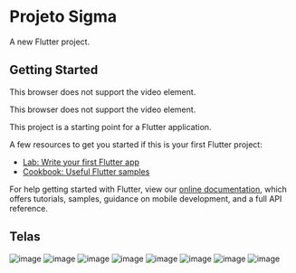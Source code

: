 # Projeto Sigma

A new Flutter project.

## Getting Started

<amp-video controls
  width="640"
  height="360"
  src="https://user-images.githubusercontent.com/55416921/179364473-dbdd4b78-aabf-4891-8f59-7a9519116ac2.mp4">
  <div fallback>
    <p>This browser does not support the video element.</p>
  </div>
</amp-video>

<amp-video controls
  width="640"
  height="360"
  src="https://user-images.githubusercontent.com/55416921/179364446-2d482ced-dd94-4d51-a3fd-6dd431eec2e2.mp4">
  <div fallback>
    <p>This browser does not support the video element.</p>
  </div>
</amp-video>



This project is a starting point for a Flutter application.

A few resources to get you started if this is your first Flutter project:

- [Lab: Write your first Flutter app](https://flutter.dev/docs/get-started/codelab)
- [Cookbook: Useful Flutter samples](https://flutter.dev/docs/cookbook)

For help getting started with Flutter, view our
[online documentation](https://flutter.dev/docs), which offers tutorials,
samples, guidance on mobile development, and a full API reference.

## Telas

![image](https://user-images.githubusercontent.com/55416921/178627568-648ffe97-6404-4e39-8f02-1f606518f1ad.png)
![image](https://user-images.githubusercontent.com/55416921/178634553-56a06aea-5ce4-47da-809d-40c6a5847e06.png)
![image](https://user-images.githubusercontent.com/55416921/178627793-00e9423e-6101-4cc5-90e3-af3d6b098225.png)
![image](https://user-images.githubusercontent.com/55416921/178627894-f443bd6a-96fb-4bbd-bf0e-bcae2ae35cf6.png)
![image](https://user-images.githubusercontent.com/55416921/178634618-8faad852-af63-49e5-a3b7-b43b6cbf41e8.png)
![image](https://user-images.githubusercontent.com/55416921/178634725-281c5c89-45b6-4f3d-ac38-ac033c5818b6.png)
![image](https://user-images.githubusercontent.com/55416921/178634823-634722d4-cf62-43da-a35c-e38141aacc55.png)
![image](https://user-images.githubusercontent.com/55416921/178634918-deac84d3-4036-45f6-bdb6-bbb84dba8a3d.png)


